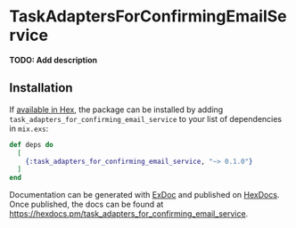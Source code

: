 # TaskAdaptersForConfirmingEmailService

**TODO: Add description**

## Installation

If [available in Hex](https://hex.pm/docs/publish), the package can be installed
by adding `task_adapters_for_confirming_email_service` to your list of dependencies in `mix.exs`:

```elixir
def deps do
  [
    {:task_adapters_for_confirming_email_service, "~> 0.1.0"}
  ]
end
```

Documentation can be generated with [ExDoc](https://github.com/elixir-lang/ex_doc)
and published on [HexDocs](https://hexdocs.pm). Once published, the docs can
be found at <https://hexdocs.pm/task_adapters_for_confirming_email_service>.

